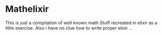 # Mathelixir
This is just a compilation of well known math Stuff recreated in elixir as a little exercise.
Also i have no clue how to write proper elixir ...
